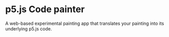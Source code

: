 # p5.js Code painter

A web-based experimental painting app that translates your painting into its underlying p5.js code.
